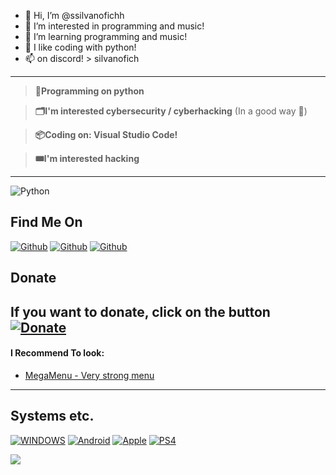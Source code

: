 - 👋 Hi, I’m @ssilvanofichh
- 👀 I’m interested in programming and music!
- 🌱 I’m learning programming and music!
- 💞️ I like coding with python!
- 📫 on discord! > silvanofich
---
> **💾Programming on python**

> **🗂️I'm interested cybersecurity / cyberhacking** (In a good way 👀)

> **📦Coding on: Visual Studio Code!**

> **🎟️I'm interested hacking**

----

![Python](https://img.shields.io/badge/-Python-%230075a8?logo=python&logoColor=white&style=flat-square) 

## Find Me On
[![Github](https://img.shields.io/badge/GitHub-ssilvanofichh-blue?style=for-the-badge&logo=github)](https://github.com/ssilvanofichh)
[![Github](https://img.shields.io/badge/Spotify-silvanomusic-green?style=for-the-badge&logo=spotify)](https://open.spotify.com/artist/1dADWChSl6Q24ePADjr3nc?si=IDePAxJVQTSnx_BgWZ7jrQ)
[![Github](https://img.shields.io/badge/Discord-silvanofich-black?style=for-the-badge&logo=discord)](https://discord.com/users/silvanofich/)

## Donate

**If you want to donate, click on the button**
<a href="https://www.buymeacoffee.com/misakorzik"><img title="Donate" src="https://img.shields.io/badge/Buy Me-A Coffee-yellow?style=for-the-badge&logo=github"></a>
------

#### I Recommend To look:

- <a 
href="https://github.com/ssilvanofichh/">MegaMenu - Very strong menu</a><br>

-------
## Systems etc.

[![WINDOWS](https://img.shields.io/badge/windows-black?style=for-the-badge&logo=windows&logoColor=white)](https://windows.com)
[![Android](https://img.shields.io/badge/Android-3DDC84?style=for-the-badge&logo=android&logoColor=white)](https://android.com)
[![Apple](https://img.shields.io/badge/Apple-A2AAAD?style=for-the-badge&logo=Apple&logoColor=white)](https://www.apple.com)
[![PS4](https://img.shields.io/badge/PS4-2e6db4?style=for-the-badge&logo=playstation&logoColor=white)](https://www.playstation.com)

<img src="https://github-readme-stats.vercel.app/api?username=ssilvanofichh&show_icons=true&theme=default&line_height=25&layout=compact" /></p>
